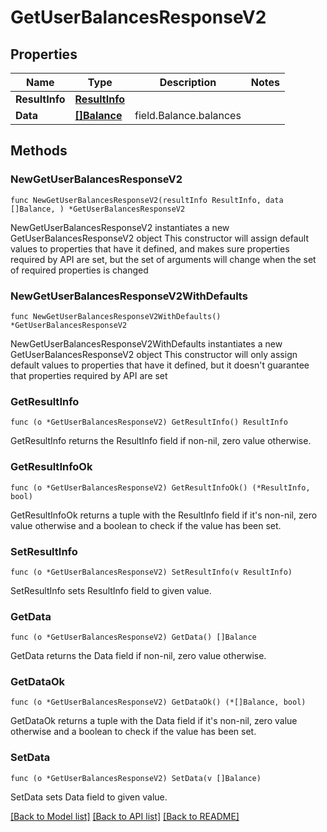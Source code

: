 # GetUserBalancesResponseV2

## Properties

Name | Type | Description | Notes
------------ | ------------- | ------------- | -------------
**ResultInfo** | [**ResultInfo**](ResultInfo.md) |  | 
**Data** | [**[]Balance**](Balance.md) | field.Balance.balances | 

## Methods

### NewGetUserBalancesResponseV2

`func NewGetUserBalancesResponseV2(resultInfo ResultInfo, data []Balance, ) *GetUserBalancesResponseV2`

NewGetUserBalancesResponseV2 instantiates a new GetUserBalancesResponseV2 object
This constructor will assign default values to properties that have it defined,
and makes sure properties required by API are set, but the set of arguments
will change when the set of required properties is changed

### NewGetUserBalancesResponseV2WithDefaults

`func NewGetUserBalancesResponseV2WithDefaults() *GetUserBalancesResponseV2`

NewGetUserBalancesResponseV2WithDefaults instantiates a new GetUserBalancesResponseV2 object
This constructor will only assign default values to properties that have it defined,
but it doesn't guarantee that properties required by API are set

### GetResultInfo

`func (o *GetUserBalancesResponseV2) GetResultInfo() ResultInfo`

GetResultInfo returns the ResultInfo field if non-nil, zero value otherwise.

### GetResultInfoOk

`func (o *GetUserBalancesResponseV2) GetResultInfoOk() (*ResultInfo, bool)`

GetResultInfoOk returns a tuple with the ResultInfo field if it's non-nil, zero value otherwise
and a boolean to check if the value has been set.

### SetResultInfo

`func (o *GetUserBalancesResponseV2) SetResultInfo(v ResultInfo)`

SetResultInfo sets ResultInfo field to given value.


### GetData

`func (o *GetUserBalancesResponseV2) GetData() []Balance`

GetData returns the Data field if non-nil, zero value otherwise.

### GetDataOk

`func (o *GetUserBalancesResponseV2) GetDataOk() (*[]Balance, bool)`

GetDataOk returns a tuple with the Data field if it's non-nil, zero value otherwise
and a boolean to check if the value has been set.

### SetData

`func (o *GetUserBalancesResponseV2) SetData(v []Balance)`

SetData sets Data field to given value.



[[Back to Model list]](../README.md#documentation-for-models) [[Back to API list]](../README.md#documentation-for-api-endpoints) [[Back to README]](../README.md)



